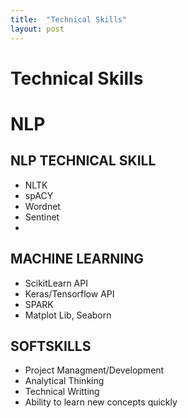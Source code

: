 ```yaml
---
title:  "Technical Skills"
layout: post
---
```


# Technical Skills









# NLP
##  NLP TECHNICAL SKILL
- NLTK
- spACY
- Wordnet
- Sentinet
- 
## MACHINE LEARNING
- ScikitLearn API
- Keras/Tensorflow API
- SPARK
- Matplot Lib, Seaborn

## SOFTSKILLS
- Project Managment/Development
- Analytical Thinking
- Technical Writting
- Ability to learn new concepts quickly
